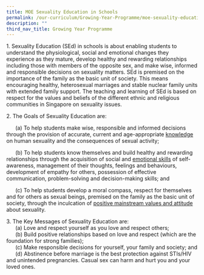 ```yaml
---
title: MOE Sexuality Education in Schools
permalink: /our-curriculum/Growing-Year-Programme/moe-sexuality-education-in-schools/
description: ""
third_nav_title: Growing Year Programme
---
```

1\. Sexuality Education (SEd) in schools is about enabling students to understand the physiological, social and emotional changes they experience as they mature, develop healthy and rewarding relationships including those with members of the opposite sex, and make wise, informed and responsible decisions on sexuality matters. SEd is premised on the importance of the family as the basic unit of society. This means encouraging healthy, heterosexual marriages and stable nuclear family units with extended family support. The teaching and learning of SEd is based on respect for the values and beliefs of the different ethnic and religious communities in Singapore on sexuality issues.


2\. The Goals of Sexuality Education are:

&nbsp;&nbsp;&nbsp;&nbsp;&nbsp;&nbsp;(a) To help students make wise, responsible and informed decisions through the provision of accurate, current and age-appropriate <u>knowledge</u> on human sexuality and the consequences of sexual activity;

&nbsp;&nbsp;&nbsp;&nbsp;&nbsp;&nbsp;(b) To help students know themselves and build healthy and rewarding relationships through the acquisition of social and <u>emotional skills</u> of self-awareness, management of their thoughts, feelings and behaviours, development of empathy for others, possession of effective communication, problem-solving and decision-making skills; and

 
&nbsp;&nbsp;&nbsp;&nbsp;&nbsp;&nbsp;(c) To help students develop a moral compass, respect for themselves and for others as sexual beings, premised on the family as the basic unit of society, through the inculcation of <u>positive mainstream values and attitude</u> about sexuality.


3\. The Key Messages of Sexuality Education are:   
&nbsp;&nbsp;&nbsp;&nbsp;&nbsp;&nbsp;(a) Love and respect yourself as you love and respect others;   
&nbsp;&nbsp;&nbsp;&nbsp;&nbsp;&nbsp;(b) Build positive relationships based on love and respect (which are the foundation for strong families);   
&nbsp;&nbsp;&nbsp;&nbsp;&nbsp;&nbsp;(c) Make responsible decisions for yourself, your family and society; and   
&nbsp;&nbsp;&nbsp;&nbsp;&nbsp;&nbsp;(d) Abstinence before marriage is the best protection against STIs/HIV and unintended pregnancies. Casual sex can harm and hurt you and your loved ones.